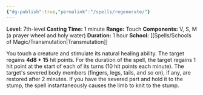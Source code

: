 ```yaml
---
{"dg-publish":true,"permalink":"/spells/regenerate/"}
---
```


**Level:** 7th-level
**Casting Time:** 1 minute
**Range:** Touch
**Components:** V, S, M (a prayer wheel and holy water)
**Duration:** 1 hour
**School:** [[Spells/Schools of Magic/Transmutation\|Transmutation]]

You touch a creature and stimulate its natural healing ability. The target regains **4d8 + 15** hit points. For the duration of the spell, the target regains 1 hit point at the start of each of its turns (10 hit points each minute).
The target's severed body members (fingers, legs, tails, and so on), if any, are restored after 2 minutes. If you have the severed part and hold it to the stump, the spell instantaneously causes the limb to knit to the stump.